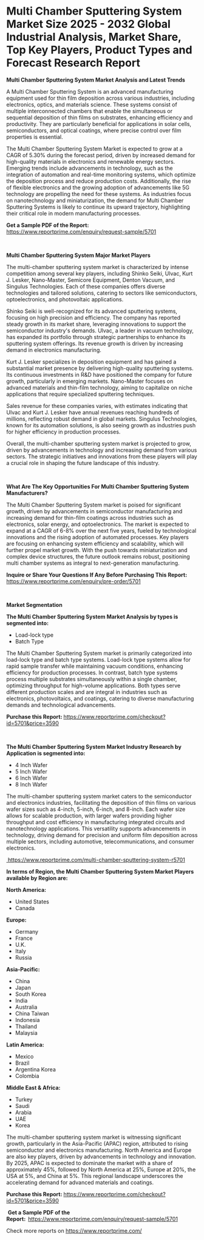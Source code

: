 <p><h1>Multi Chamber Sputtering System Market Size 2025 - 2032 Global Industrial Analysis, Market Share, Top Key Players, Product Types and Forecast Research Report</h1></p><p><strong>Multi Chamber Sputtering System Market Analysis and Latest Trends</strong></p>
<p><p>A Multi Chamber Sputtering System is an advanced manufacturing equipment used for thin film deposition across various industries, including electronics, optics, and materials science. These systems consist of multiple interconnected chambers that enable the simultaneous or sequential deposition of thin films on substrates, enhancing efficiency and productivity. They are particularly beneficial for applications in solar cells, semiconductors, and optical coatings, where precise control over film properties is essential.</p><p>The Multi Chamber Sputtering System Market is expected to grow at a CAGR of 5.30% during the forecast period, driven by increased demand for high-quality materials in electronics and renewable energy sectors. Emerging trends include advancements in technology, such as the integration of automation and real-time monitoring systems, which optimize the deposition process and reduce production costs. Additionally, the rise of flexible electronics and the growing adoption of advancements like 5G technology are propelling the need for these systems. As industries focus on nanotechnology and miniaturization, the demand for Multi Chamber Sputtering Systems is likely to continue its upward trajectory, highlighting their critical role in modern manufacturing processes.</p></p>
<p><strong>Get a Sample PDF of the Report:&nbsp;</strong> <a href="https://www.reportprime.com/enquiry/request-sample/5701?utm_campaign=3563&utm_medium=2&utm_source=Github&utm_content=ia&utm_term=19032025&utm_id=multi-chamber-sputtering-system">https://www.reportprime.com/enquiry/request-sample/5701</a></p>
<p>&nbsp;</p>
<p><strong>Multi Chamber Sputtering System Major Market Players</strong></p>
<p><p>The multi-chamber sputtering system market is characterized by intense competition among several key players, including Shinko Seiki, Ulvac, Kurt J. Lesker, Nano-Master, Semicore Equipment, Denton Vacuum, and Singulus Technologies. Each of these companies offers diverse technologies and tailored solutions, catering to sectors like semiconductors, optoelectronics, and photovoltaic applications.</p><p>Shinko Seiki is well-recognized for its advanced sputtering systems, focusing on high precision and efficiency. The company has reported steady growth in its market share, leveraging innovations to support the semiconductor industry's demands. Ulvac, a leader in vacuum technology, has expanded its portfolio through strategic partnerships to enhance its sputtering system offerings. Its revenue growth is driven by increasing demand in electronics manufacturing.</p><p>Kurt J. Lesker specializes in deposition equipment and has gained a substantial market presence by delivering high-quality sputtering systems. Its continuous investments in R&D have positioned the company for future growth, particularly in emerging markets. Nano-Master focuses on advanced materials and thin-film technology, aiming to capitalize on niche applications that require specialized sputtering techniques.</p><p>Sales revenue for these companies varies, with estimates indicating that Ulvac and Kurt J. Lesker have annual revenues reaching hundreds of millions, reflecting robust demand in global markets. Singulus Technologies, known for its automation solutions, is also seeing growth as industries push for higher efficiency in production processes. </p><p>Overall, the multi-chamber sputtering system market is projected to grow, driven by advancements in technology and increasing demand from various sectors. The strategic initiatives and innovations from these players will play a crucial role in shaping the future landscape of this industry.</p></p>
<p>&nbsp;</p>
<p><strong>What Are The Key Opportunities For Multi Chamber Sputtering System Manufacturers?</strong></p>
<p><p>The Multi Chamber Sputtering System market is poised for significant growth, driven by advancements in semiconductor manufacturing and increasing demand for thin-film coatings across industries such as electronics, solar energy, and optoelectronics. The market is expected to expand at a CAGR of 6-8% over the next five years, fueled by technological innovations and the rising adoption of automated processes. Key players are focusing on enhancing system efficiency and scalability, which will further propel market growth. With the push towards miniaturization and complex device structures, the future outlook remains robust, positioning multi chamber systems as integral to next-generation manufacturing.</p></p>
<p><strong>Inquire or Share Your Questions If Any Before Purchasing This Report:</strong> <a href="https://www.reportprime.com/enquiry/pre-order/5701?utm_campaign=3563&utm_medium=2&utm_source=Github&utm_content=ia&utm_term=19032025&utm_id=multi-chamber-sputtering-system">https://www.reportprime.com/enquiry/pre-order/5701</a></p>
<p>&nbsp;</p>
<p><strong>Market Segmentation</strong></p>
<p><strong>The Multi Chamber Sputtering System Market Analysis by types is segmented into:</strong></p>
<p><ul><li>Load-lock type</li><li>Batch Type</li></ul></p>
<p><p>The Multi Chamber Sputtering System market is primarily categorized into load-lock type and batch type systems. Load-lock type systems allow for rapid sample transfer while maintaining vacuum conditions, enhancing efficiency for production processes. In contrast, batch type systems process multiple substrates simultaneously within a single chamber, optimizing throughput for high-volume applications. Both types serve different production scales and are integral in industries such as electronics, photovoltaics, and coatings, catering to diverse manufacturing demands and technological advancements.</p></p>
<p><strong>Purchase this Report:&nbsp;</strong><a href="https://www.reportprime.com/checkout?id=5701&price=3590&utm_campaign=3563&utm_medium=2&utm_source=Github&utm_content=ia&utm_term=19032025&utm_id=multi-chamber-sputtering-system">https://www.reportprime.com/checkout?id=5701&price=3590</a></p>
<p>&nbsp;</p>
<p><strong>The Multi Chamber Sputtering System Market Industry Research by Application is segmented into:</strong></p>
<p><ul><li>4 Inch Wafer</li><li>5 Inch Wafer</li><li>6 Inch Wafer</li><li>8 Inch Wafer</li></ul></p>
<p><p>The multi-chamber sputtering system market caters to the semiconductor and electronics industries, facilitating the deposition of thin films on various wafer sizes such as 4-inch, 5-inch, 6-inch, and 8-inch. Each wafer size allows for scalable production, with larger wafers providing higher throughput and cost efficiency in manufacturing integrated circuits and nanotechnology applications. This versatility supports advancements in technology, driving demand for precision and uniform film deposition across multiple sectors, including automotive, telecommunications, and consumer electronics.</p></p>
<p><a href="https://www.reportprime.com/multi-chamber-sputtering-system-r5701?utm_campaign=3563&utm_medium=2&utm_source=Github&utm_content=ia&utm_term=19032025&utm_id=multi-chamber-sputtering-system">&nbsp;https://www.reportprime.com/multi-chamber-sputtering-system-r5701</a></p>
<p><strong>In terms of Region, the Multi Chamber Sputtering System Market Players available by Region are:</strong></p>
<p>
    <p> <strong> North America: </strong>
        <ul>
            <li>United States</li>
            <li>Canada</li>
        </ul>
        </p> 
    <p> <strong> Europe: </strong>
        <ul>
            <li>Germany</li>
            <li>France</li>
            <li>U.K.</li>
            <li>Italy</li>
            <li>Russia</li>
        </ul>
        </p> 
    <p> <strong> Asia-Pacific: </strong>
        <ul>
            <li>China</li>
            <li>Japan</li>
            <li>South Korea</li>
            <li>India</li>
            <li>Australia</li>
            <li>China Taiwan</li>
            <li>Indonesia</li>
            <li>Thailand</li>
            <li>Malaysia</li>
        </ul>
        </p> 
    <p> <strong> Latin America: </strong>
        <ul>
            <li>Mexico</li>
            <li>Brazil</li>
            <li>Argentina Korea</li>
            <li>Colombia</li>
        </ul>
        </p> 
    <p> <strong> Middle East & Africa: </strong>
        <ul>
            <li>Turkey</li>
            <li>Saudi</li>
            <li>Arabia</li>
            <li>UAE</li>
            <li>Korea</li>
        </ul>
    </p>
    </p>
<p><p>The multi-chamber sputtering system market is witnessing significant growth, particularly in the Asia-Pacific (APAC) region, attributed to rising semiconductor and electronics manufacturing. North America and Europe are also key players, driven by advancements in technology and innovation. By 2025, APAC is expected to dominate the market with a share of approximately 45%, followed by North America at 25%, Europe at 20%, the USA at 5%, and China at 5%. This regional landscape underscores the accelerating demand for advanced materials and coatings.</p></p>
<p><strong>Purchase this Report: </strong><a href="https://www.reportprime.com/checkout?id=5701&price=3590&utm_campaign=3563&utm_medium=2&utm_source=Github&utm_content=ia&utm_term=19032025&utm_id=multi-chamber-sputtering-system">https://www.reportprime.com/checkout?id=5701&price=3590</a></p>
<p>&nbsp;<strong>Get a Sample PDF of the Report:&nbsp;&nbsp;</strong><a href="https://www.reportprime.com/enquiry/request-sample/5701?utm_campaign=3563&utm_medium=2&utm_source=Github&utm_content=ia&utm_term=19032025&utm_id=multi-chamber-sputtering-system">https://www.reportprime.com/enquiry/request-sample/5701</a></p>
<p><strong></strong></p>
<p>Check more reports on <a href="https://www.reportprime.com/?utm_campaign=3563&utm_medium=2&utm_source=Github&utm_content=ia&utm_term=19032025&utm_id=multi-chamber-sputtering-system">https://www.reportprime.com/</a></p>